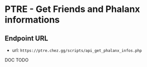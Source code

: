 # PTRE - Get Friends and Phalanx informations

## Endpoint URL

- url: `https://ptre.chez.gg/scripts/api_get_phalanx_infos.php`

DOC TODO
